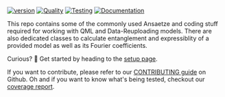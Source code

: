 [![version](https://img.shields.io/badge/version-0.1.12-green.svg)](https://ea3a0fbb-599f-4d83-86f1-0e71abe27513.ka.bw-cloud-instance.org/lc3267/quantum/)  [![Quality](https://github.com/cirKITers/qml-essentials/actions/workflows/quality.yml/badge.svg)](https://github.com/cirKITers/qml-essentials/actions/workflows/quality.yml) [![Testing](https://github.com/cirKITers/qml-essentials/actions/workflows/test.yml/badge.svg)](https://github.com/cirKITers/qml-essentials/actions/workflows/test.yml) [![Documentation](https://github.com/cirKITers/qml-essentials/actions/workflows/docs.yml/badge.svg)](https://github.com/cirKITers/qml-essentials/actions/workflows/docs.yml)


This repo contains some of the commonly used Ansaetze and coding stuff required for working with QML and Data-Reuploading models.
There are also dedicated classes to calculate entanglement and expressiblity of a provided model as well as its Fourier coefficients.

Curious? :rocket: Get started by heading to the [setup page](https://cirkiters.github.io/qml-essentials/setup/).

If you want to contribute, please refer to our [CONTRIBUTING guide](https://github.com/cirKITers/qml-essentials/blob/main/CONTRIBUTING.md) on Github.
Oh and if you want to know what's being tested, checkout our [coverage report](coverage/index.html).